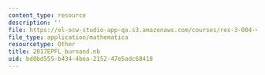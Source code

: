 ```yaml
---
content_type: resource
description: ''
file: https://ol-ocw-studio-app-qa.s3.amazonaws.com/courses/res-3-004-visualizing-materials-science-fall-2017/bd0bd555b4344bea215247e5adc68418_2017EPFL_burnand.nb
file_type: application/mathematica
resourcetype: Other
title: 2017EPFL_burnand.nb
uid: bd0bd555-b434-4bea-2152-47e5adc68418
---
```

